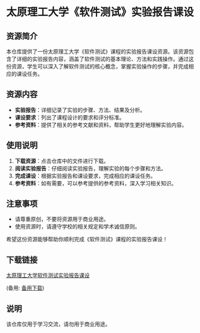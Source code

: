 # 太原理工大学《软件测试》实验报告课设

## 资源简介

本仓库提供了一份太原理工大学《软件测试》课程的实验报告课设资源。该资源包含了详细的实验报告内容，涵盖了软件测试的基本理论、方法和实践操作。通过这份资源，学生可以深入了解软件测试的核心概念，掌握实验操作的步骤，并完成相应的课设任务。

## 资源内容

- **实验报告**：详细记录了实验的步骤、方法、结果及分析。
- **课设要求**：列出了课程设计的要求和评分标准。
- **参考资料**：提供了相关的参考文献和资料，帮助学生更好地理解实验内容。

## 使用说明

1. **下载资源**：点击仓库中的文件进行下载。
2. **阅读实验报告**：仔细阅读实验报告，理解实验的每个步骤和方法。
3. **完成课设**：根据实验报告和课设要求，完成相应的课设任务。
4. **参考资料**：如有需要，可以参考提供的参考资料，深入学习相关知识。

## 注意事项

- 请尊重原创，不要将资源用于商业用途。
- 使用资源时，请遵守学校的相关规定和学术诚信原则。

希望这份资源能够帮助你顺利完成《软件测试》课程的实验报告课设！

## 下载链接
[太原理工大学软件测试实验报告课设](https://pan.quark.cn/s/bce9fabc6dfd) 

(备用: [备用下载](https://pan.baidu.com/s/1lfPxaeeyFiHT5ZW1pyxO6A?pwd=1234))

## 说明

该仓库仅用于学习交流，请勿用于商业用途。
